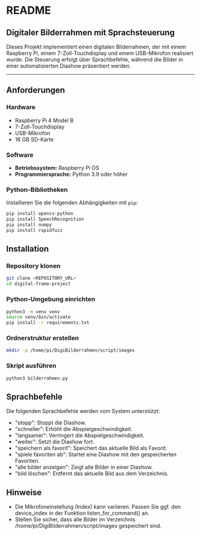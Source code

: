 # README

## Digitaler Bilderrahmen mit Sprachsteuerung

Dieses Projekt implementiert einen digitalen Bilderrahmen, der mit einem Raspberry Pi, einem 7-Zoll-Touchdisplay und einem USB-Mikrofon realisiert wurde. Die Steuerung erfolgt über Sprachbefehle, während die Bilder in einer automatisierten Diashow präsentiert werden.

---

## Anforderungen

### Hardware
- Raspberry Pi 4 Model B
- 7-Zoll-Touchdisplay
- USB-Mikrofon
- 16 GB SD-Karte

### Software
- **Betriebssystem:** Raspberry Pi OS
- **Programmiersprache:** Python 3.9 oder höher

### Python-Bibliotheken
Installieren Sie die folgenden Abhängigkeiten mit `pip`:
```bash
pip install opencv-python
pip install SpeechRecognition
pip install numpy
pip install rapidfuzz
```

## Installation
### Repository klonen
```bash
git clone <REPOSITORY_URL>
cd digital-frame-project
```

### Python-Umgebung einrichten
```bash
python3 -m venv venv
source venv/bin/activate
pip install -r requirements.txt
```

### Ordnerstruktur erstellen
```bash
mkdir -p /home/pi/DigiBilderrahmen/script/images
```

### Skript ausführen
```bash
python3 bilderrahmen.py
```

## Sprachbefehle
Die folgenden Sprachbefehle werden vom System unterstützt:
- "stopp": Stoppt die Diashow.
- "schneller": Erhöht die Abspielgeschwindigkeit.
- "langsamer": Verringert die Abspielgeschwindigkeit.
- "weiter": Setzt die Diashow fort.
- "speichern als favorit": Speichert das aktuelle Bild als Favorit.
- "spiele favoriten ab": Startet eine Diashow mit den gespeicherten Favoriten.
- "alle bilder anzeigen": Zeigt alle Bilder in einer Diashow.
- "bild löschen": Entfernt das aktuelle Bild aus dem Verzeichnis.

## Hinweise
- Die Mikrofoneinstellung (Index) kann variieren. Passen Sie ggf. den device_index in der Funktion listen_for_command() an.
- Stellen Sie sicher, dass alle Bilder im Verzeichnis /home/pi/DigiBilderrahmen/script/images gespeichert sind.
